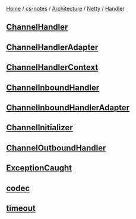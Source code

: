 [Home](https://mengxianbin.github.io) /
[cs-notes](https://mengxianbin.github.io/cs-notes/site) /
[Architecture](https://mengxianbin.github.io/cs-notes/site/Architecture) /
[Netty](https://mengxianbin.github.io/cs-notes/site/Architecture/Netty) /
[Handler](https://mengxianbin.github.io/cs-notes/site/Architecture/Netty/Handler)

## [ChannelHandler](https://mengxianbin.github.io/cs-notes/site/Architecture/Netty/Handler/ChannelHandler)

## [ChannelHandlerAdapter](https://mengxianbin.github.io/cs-notes/site/Architecture/Netty/Handler/ChannelHandlerAdapter)

## [ChannelHandlerContext](https://mengxianbin.github.io/cs-notes/site/Architecture/Netty/Handler/ChannelHandlerContext)

## [ChannelInboundHandler](https://mengxianbin.github.io/cs-notes/site/Architecture/Netty/Handler/ChannelInboundHandler)

## [ChannelInboundHandlerAdapter](https://mengxianbin.github.io/cs-notes/site/Architecture/Netty/Handler/ChannelInboundHandlerAdapter/)

## [ChannelInitializer](https://mengxianbin.github.io/cs-notes/site/Architecture/Netty/Handler/ChannelInitializer/)

## [ChannelOutboundHandler](https://mengxianbin.github.io/cs-notes/site/Architecture/Netty/Handler/ChannelOutboundHandler)

## [ExceptionCaught](https://mengxianbin.github.io/cs-notes/site/Architecture/Netty/Handler/ExceptionCaught)

## [codec](https://mengxianbin.github.io/cs-notes/site/Architecture/Netty/Handler/codec/)

## [timeout](https://mengxianbin.github.io/cs-notes/site/Architecture/Netty/Handler/timeout/)
